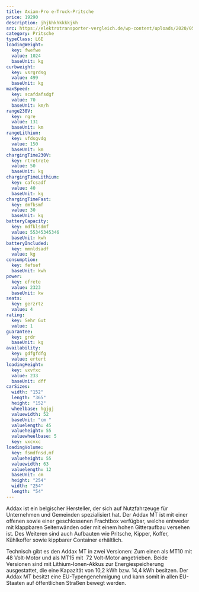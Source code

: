 ```yaml
---
title: Axiam-Pro e-Truck-Pritsche
price: 19290
description: jhjkhkhkkkkjkh
src: https://elektrotransporter-vergleich.de/wp-content/uploads/2020/05/Axiam-Pro-Van-Front.jpg
category: Pritsche
typeClass: L6E
loadingWeight:
  key: fwefwe
  value: 1024
  baseUnit: kg
curbweight:
  key: vsrgrdsg
  value: 499
  baseUnit: kg
maxSpeed:
  key: scafdafsdgf
  value: 70
  baseUnit: km/h
range230V:
  key: rgre
  value: 131
  baseUnit: km
rangeLithium:
  key: vfdsgvdg
  value: 150
  baseUnit: km
chargingTime230V:
  key: rtretrete
  value: 50
  baseUnit: kg
chargingTimeLithium:
  key: cafcsadf
  value: 40
  baseUnit: kg
chargingTimeFast:
  key: dmfksmf
  value: 30
  baseUnit: kg
batteryCapacity:
  key: mdfklsdmf
  value: 55345345346
  baseUnit: kwh
batteryIncluded:
  key: mmnldsadf
  value: kg
consumption:
  key: fefsef
  baseUnit: kwh
power:
  key: efrete
  value: 2323
  baseUnit: kw
seats:
  key: gerzrtz
  value: 4
rating:
  key: Sehr Gut
  value: 1
guarantee:
  key: grdr
  baseUnit: kg
availability:
  key: gdfgfdfg
  value: ertert
loadingHeight:
  key: vxvfxc
  value: 233
  baseUnit: dff
carSizes:
  width: "152"
  length: "365"
  height: "152"
  wheelbase: hgjgj
  valuewidth: 52
  baseUnit: "cm "
  valuelength: 45
  valueheight: 55
  valuewheelbase: 5
  key: vxcvxc
loadingVolume:
  key: fsmdfnsd,mf
  valueheight: 55
  valuewidth: 63
  valuelength: 12
  baseUnit: cm
  height: "254"
  width: "254"
  length: "54"
---
```

Addax ist ein belgischer Hersteller, der sich auf Nutzfahrzeuge für Unternehmen und Gemeinden spezialisiert hat. Der Addax MT ist mit einer offenen sowie einer geschlossenen Frachtbox verfügbar, welche entweder mit klappbaren Seitenwänden oder mit einem hohen Gitteraufbau versehen ist. Des Weiteren sind auch Aufbauten wie Pritsche, Kipper, Koffer, Kühlkoffer sowie kippbarer Container erhältlich.

Technisch gibt es den Addax MT in zwei Versionen: Zum einen als MT10 mit 48 Volt-Motor und als MT15 mit  72 Volt-Motor angetrieben. Beide Versionen sind mit Lithium-Ionen-Akkus zur Energiespeicherung ausgestattet, die eine Kapazität von 10,2 kWh bzw. 14,4 kWh besitzen. Der Addax MT besitzt eine EU-Typengenehmigung und kann somit in allen EU-Staaten auf öffentlichen Straßen bewegt werden.